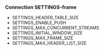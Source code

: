 ### Connection SETTINGS-frame

* SETTINGS_HEADER_TABLE_SIZE
* SETTINGS_ENABLE_PUSH
* SETTINGS_MAX_CONCURRENT_STREAMS
* SETTINGS_INITIAL_WINDOW_SIZE
* SETTINGS_MAX_FRAME_SIZE
* SETTINGS_MAX_HEADER_LIST_SIZE
